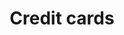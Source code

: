 ---
title: 'Credit cards'
weight: 150
meta_title: "Payment methods Credit cards - MultiSafepay Documentation Center"
meta_description: "In the MultiSafepay Documentation Center all relevant information regarding our Plugins and API. As well as Support pages for Payment Method, Tools and General Questions. You can also find the contact details of our Support Team and Integration Team."
layout: paymentdetail
logo: '/logo/Payment_methods/VISA.svg' 
short_description: 'Increase conversions by accepting credit card payments with a worldwide reach of online shoppers.'
---